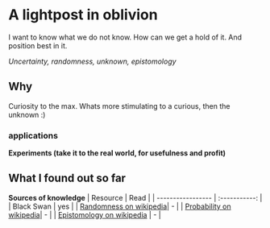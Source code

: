 # A lightpost in oblivion
I want to know what we do not know. How can we get a hold of it. And position best in it.

*Uncertainty, randomness, unknown, epistomology*

## Why
Curiosity to the max. Whats more stimulating to a curious, then the unknown :)

### applications
**Experiments (take it to the real world, for usefulness and profit)**

## What I found out so far
**Sources of knowledge**
| Resource          | Read          |
| ----------------- | :-----------: |
| Black Swan | yes |
| [Randomness on wikipedia](https://en.wikipedia.org/wiki/Randomness)| - |
| [Probability on wikipedia](https://en.wikipedia.org/wiki/Probability)| - |
| [Epistomology on wikipedia](https://en.wikipedia.org/wiki/Epistemology) | - |

